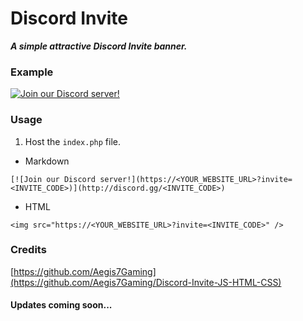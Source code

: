 # Discord Invite 

***A simple attractive Discord Invite banner.***

### Example 

 [![Join our Discord server!](https://sleeping-oars.000webhostapp.com/?invite=8DsczzxU9E)](http://discord.gg/8DsczzxU9E)

### Usage 
1. Host the `index.php` file.
* Markdown
```
[![Join our Discord server!](https://<YOUR_WEBSITE_URL>?invite=<INVITE_CODE>)](http://discord.gg/<INVITE_CODE>)
```
* HTML
```
<img src="https://<YOUR_WEBSITE_URL>?invite=<INVITE_CODE>" />
```
### Credits 
[https://github.com/Aegis7Gaming](https://github.com/Aegis7Gaming/Discord-Invite-JS-HTML-CSS)

#### Updates coming soon...
